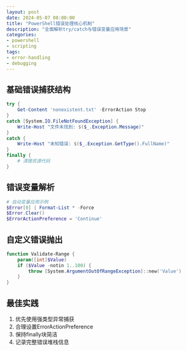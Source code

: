 ```yaml
---
layout: post
date: 2024-05-07 08:00:00
title: "PowerShell错误处理核心机制"
description: "全面解析try/catch与错误变量应用场景"
categories:
- powershell
- scripting
tags:
- error-handling
- debugging
---
```


## 基础错误捕获结构
```powershell
try {
    Get-Content 'nonexistent.txt' -ErrorAction Stop
}
catch [System.IO.FileNotFoundException] {
    Write-Host "文件未找到: $($_.Exception.Message)"
}
catch {
    Write-Host "未知错误: $($_.Exception.GetType().FullName)"
}
finally {
    # 清理资源代码
}
```

## 错误变量解析
```powershell
# 自动变量应用示例
$Error[0] | Format-List * -Force
$Error.Clear()
$ErrorActionPreference = 'Continue'
```

## 自定义错误抛出
```powershell
function Validate-Range {
    param([int]$Value)
    if ($Value -notin 1..100) {
        throw [System.ArgumentOutOfRangeException]::new('Value')
    }
}
```

## 最佳实践
1. 优先使用强类型异常捕获
2. 合理设置ErrorActionPreference
3. 保持finally块简洁
4. 记录完整错误堆栈信息
